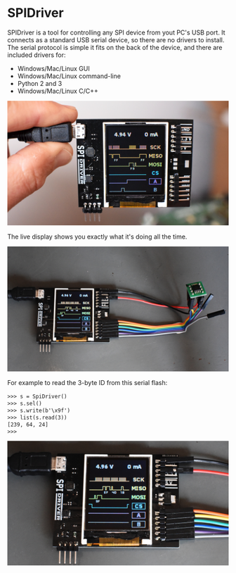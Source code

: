 # SPIDriver

SPIDriver is a tool for controlling any SPI device from yout PC's USB port.
It connects as a standard USB serial device, so there are no drivers to install.
The serial protocol is simple it fits on the back of the device,
and there are included drivers for:

* Windows/Mac/Linux GUI
* Windows/Mac/Linux command-line
* Python 2 and 3
* Windows/Mac/Linux C/C++

![flashexample](/images/DSC_1313a.JPG)

The live display shows you exactly what it's doing all the time.

![flashexample](/images/DSC_1319a.JPG)

For example to read the 3-byte ID from this serial flash:

    >>> s = SpiDriver()
    >>> s.sel()
    >>> s.write(b'\x9f')
    >>> list(s.read(3))
    [239, 64, 24]
    >>>

![flashexample](/images/DSC_1319b.JPG)
